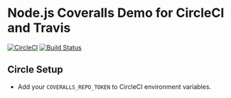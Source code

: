 # Node.js Coveralls Demo for CircleCI and Travis

[![CircleCI](https://circleci.com/gh/nickmerwin/node-demo.svg?style=svg)](https://circleci.com/gh/nickmerwin/node-demo)
[![Build Status](https://travis-ci.org/nickmerwin/node-demo.svg?branch=master)](https://travis-ci.org/nickmerwin/node-demo)

## Circle Setup

* Add your `COVERALLS_REPO_TOKEN` to CircleCI environment variables.